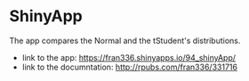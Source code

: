 # ShinyApp

The app compares the Normal and the tStudent's distributions.

* link to the app: <https://fran336.shinyapps.io/94_shinyApp/>
* link to the documntation: <http://rpubs.com/fran336/331716>
